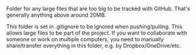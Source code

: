 Folder for any large files that are too big to be tracked with GitHub.
That's generally anything above around 20MB. 

This folder is set in .gitignore to be ignored when pushing/pulling. This allows large files to be part of the project. If you want to collaborate with someone or work on multiple computers, you need to manually share/transfer everything in this folder, e.g. by Dropbox/OneDrive/etc.
